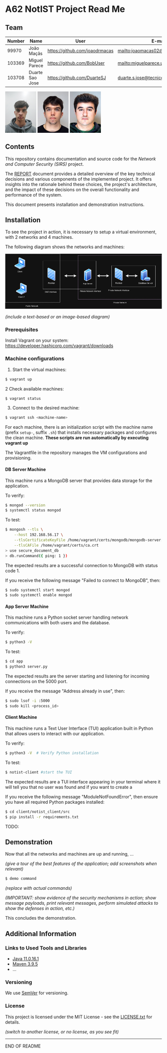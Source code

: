 # A62 NotIST Project Read Me

## Team

| Number | Name              | User                             | E-mail                              |
| -------|-------------------|----------------------------------| ------------------------------------|
| 99970  | João Maçãs     | <https://github.com/joaodrmacas>   | <mailto:joaomacas02@tecnico.ulisboa.pt>   |
| 103369  | Miguel Parece      | <https://github.com/BobUser>     | <mailto:miguelparece.ulisboa.pt>     |
| 103708  | Duarte Sao Jose  | <https://github.com/DuarteSJ> | <duarte.s.jose@tecnico.ulisboa.pt> |

![João](img/joaomacas.png) ![Miguel](img/miguelparece.jpeg) ![Duarte](img/duartesaojose.jpeg)


## Contents

This repository contains documentation and source code for the *Network and Computer Security (SIRS)* project.

The [REPORT](REPORT.md) document provides a detailed overview of the key technical decisions and various components of the implemented project.
It offers insights into the rationale behind these choices, the project's architecture, and the impact of these decisions on the overall functionality and performance of the system.

This document presents installation and demonstration instructions.

## Installation

To see the project in action, it is necessary to setup a virtual environment, with 2 networks and 4 machines.  

The following diagram shows the networks and machines:

![Diagrama](img/diagrama.png)

*(include a text-based or an image-based diagram)*

### Prerequisites

Install Vagrant on your system: https://developer.hashicorp.com/vagrant/downloads

### Machine configurations

1. Start the virtual machines:
```sh
$ vagrant up
```

2 Check available machines:
```sh
$ vagrant status
```

3. Connect to the desired machine:
```sh
$ vagrant ssh <machine-name>
```

For each machine, there is an initialization script with the machine name (prefix `setup-`, suffix `.sh`) that installs necessary packages and configures the clean machine.
**These scripts are run automatically by executing vagrant up**

The Vagrantfile in the repository manages the VM configurations and provisioning.

#### DB Server Machine

This machine runs a MongoDB server that provides data storage for the application.

To verify:
```sh
$ mongod --version
$ systemctl status mongod
```

To test:
```sh
$ mongosh --tls \
    --host 192.168.56.17 \
    --tlsCertificateKeyFile /home/vagrant/certs/mongodb/mongodb-server.pem \
    --tlsCAFile /home/vagrant/certs/ca.crt
> use secure_document_db
> db.runCommand({ ping: 1 })
```

The expected results are a successful connection to MongoDB with status code 1.

If you receive the following message "Failed to connect to MongoDB", then:
```sh
$ sudo systemctl start mongod
$ sudo systemctl enable mongod
```

#### App Server Machine

This machine runs a Python socket server handling network communications with both users and the database.

To verify:
```sh
$ python3 -V
```

To test:
```sh
$ cd app
$ python3 server.py
```

The expected results are the server starting and listening for incoming connections on the 5000 port.

If you receive the message "Address already in use", then:
```sh
$ sudo lsof -i :5000
$ sudo kill <process_id>
```

#### Client Machine

This machine runs a Text User Interface (TUI) application built in Python that allows users to interact with our application.

To verify:
```sh
$ python3 -V  # Verify Python installation
```

To test:
```sh
$ notist-client #start the TUI
```

The expected results are a TUI interface appearing in your terminal where it will tell you that no user was found and if you want to create a 

If you receive the following message "ModuleNotFoundError", then ensure you have all required Python packages installed:
```sh
$ cd client/notist_client/src
$ pip install -r requirements.txt
```
TODO:
## Demonstration

Now that all the networks and machines are up and running, ...

*(give a tour of the best features of the application; add screenshots when relevant)*

```sh
$ demo command
```

*(replace with actual commands)*

*(IMPORTANT: show evidence of the security mechanisms in action; show message payloads, print relevant messages, perform simulated attacks to show the defenses in action, etc.)*

This concludes the demonstration.

## Additional Information

### Links to Used Tools and Libraries

- [Java 11.0.16.1](https://openjdk.java.net/)
- [Maven 3.9.5](https://maven.apache.org/)
- ...

### Versioning

We use [SemVer](http://semver.org/) for versioning.

### License

This project is licensed under the MIT License - see the [LICENSE.txt](LICENSE.txt) for details.

*(switch to another license, or no license, as you see fit)*

----
END OF README
